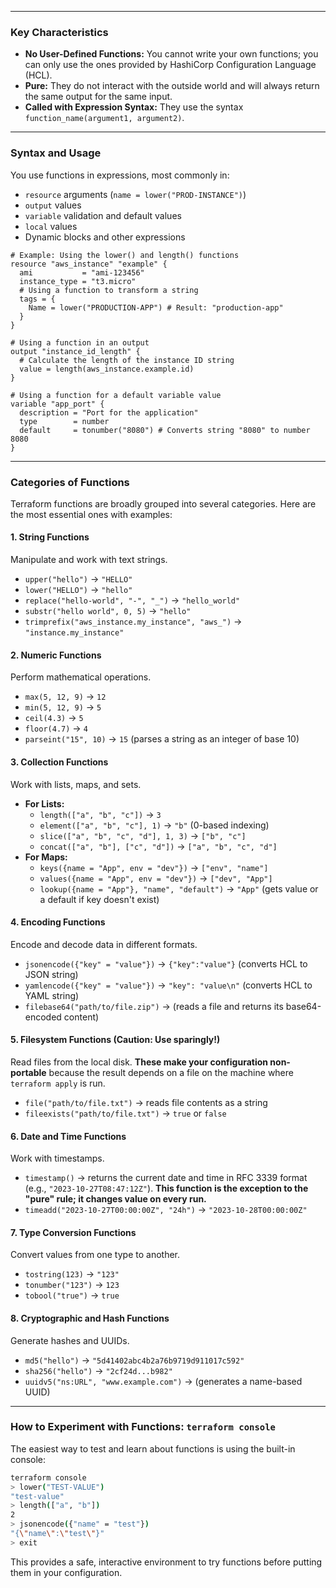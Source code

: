 
---

### Key Characteristics

*   **No User-Defined Functions:** You cannot write your own functions; you can only use the ones provided by HashiCorp Configuration Language (HCL).
*   **Pure:** They do not interact with the outside world and will always return the same output for the same input.
*   **Called with Expression Syntax:** They use the syntax `function_name(argument1, argument2)`.

---

### Syntax and Usage

You use functions in expressions, most commonly in:
*   `resource` arguments (`name = lower("PROD-INSTANCE")`)
*   `output` values
*   `variable` validation and default values
*   `local` values
*   Dynamic blocks and other expressions

```hcl
# Example: Using the lower() and length() functions
resource "aws_instance" "example" {
  ami           = "ami-123456"
  instance_type = "t3.micro"
  # Using a function to transform a string
  tags = {
    Name = lower("PRODUCTION-APP") # Result: "production-app"
  }
}

# Using a function in an output
output "instance_id_length" {
  # Calculate the length of the instance ID string
  value = length(aws_instance.example.id)
}

# Using a function for a default variable value
variable "app_port" {
  description = "Port for the application"
  type        = number
  default     = tonumber("8080") # Converts string "8080" to number 8080
}
```

---

### Categories of Functions

Terraform functions are broadly grouped into several categories. Here are the most essential ones with examples:

#### 1. String Functions
Manipulate and work with text strings.

*   `upper("hello")` → `"HELLO"`
*   `lower("HELLO")` → `"hello"`
*   `replace("hello-world", "-", "_")` → `"hello_world"`
*   `substr("hello world", 0, 5)` → `"hello"`
*   `trimprefix("aws_instance.my_instance", "aws_")` → `"instance.my_instance"`

#### 2. Numeric Functions
Perform mathematical operations.

*   `max(5, 12, 9)` → `12`
*   `min(5, 12, 9)` → `5`
*   `ceil(4.3)` → `5`
*   `floor(4.7)` → `4`
*   `parseint("15", 10)` → `15` (parses a string as an integer of base 10)

#### 3. Collection Functions
Work with lists, maps, and sets.

*   **For Lists:**
    *   `length(["a", "b", "c"])` → `3`
    *   `element(["a", "b", "c"], 1)` → `"b"` (0-based indexing)
    *   `slice(["a", "b", "c", "d"], 1, 3)` → `["b", "c"]`
    *   `concat(["a", "b"], ["c", "d"])` → `["a", "b", "c", "d"]`
*   **For Maps:**
    *   `keys({name = "App", env = "dev"})` → `["env", "name"]`
    *   `values({name = "App", env = "dev"})` → `["dev", "App"]`
    *   `lookup({name = "App"}, "name", "default")` → `"App"` (gets value or a default if key doesn't exist)

#### 4. Encoding Functions
Encode and decode data in different formats.

*   `jsonencode({"key" = "value"})` → `{"key":"value"}` (converts HCL to JSON string)
*   `yamlencode({"key" = "value"})` → `"key": "value\n"` (converts HCL to YAML string)
*   `filebase64("path/to/file.zip")` → (reads a file and returns its base64-encoded content)

#### 5. Filesystem Functions (**Caution: Use sparingly!**)
Read files from the local disk. **These make your configuration non-portable** because the result depends on a file on the machine where `terraform apply` is run.

*   `file("path/to/file.txt")` → reads file contents as a string
*   `fileexists("path/to/file.txt")` → `true` or `false`

#### 6. Date and Time Functions
Work with timestamps.

*   `timestamp()` → returns the current date and time in RFC 3339 format (e.g., `"2023-10-27T08:47:12Z"`). **This function is the exception to the "pure" rule; it changes value on every run.**
*   `timeadd("2023-10-27T00:00:00Z", "24h")` → `"2023-10-28T00:00:00Z"`

#### 7. Type Conversion Functions
Convert values from one type to another.

*   `tostring(123)` → `"123"`
*   `tonumber("123")` → `123`
*   `tobool("true")` → `true`

#### 8. Cryptographic and Hash Functions
Generate hashes and UUIDs.

*   `md5("hello")` → `"5d41402abc4b2a76b9719d911017c592"`
*   `sha256("hello")` → `"2cf24d...b982"`
*   `uuidv5("ns:URL", "www.example.com")` → (generates a name-based UUID)

---

### How to Experiment with Functions: `terraform console`

The easiest way to test and learn about functions is using the built-in console:

```bash
terraform console
> lower("TEST-VALUE")
"test-value"
> length(["a", "b"])
2
> jsonencode({"name" = "test"})
"{\"name\":\"test\"}"
> exit
```

This provides a safe, interactive environment to try functions before putting them in your configuration.